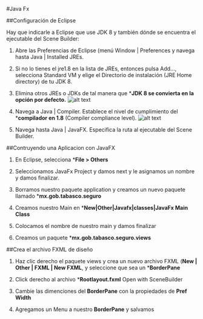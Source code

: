 #Java Fx

##Configuración de Eclipse

Hay que indicarle a Eclipse que use JDK 8 y también dónde se encuentra el ejecutable del Scene Builder:

1.	Abre las Preferencias de Eclipse (menú Window | Preferences y navega hasta Java | Installed JREs.

2.	Si no lo tienes el jre1.8 en la lista de JREs, entonces pulsa Add..., selecciona Standard VM y elige el Directorio de instalación (JRE Home directory) de tu JDK 8.

3.	Elimina otros JREs o JDKs de tal manera que ***JDK 8 se convierta en la opción por defecto.**
![alt text][2]

4.	Navega a Java | Compiler. Establece el nivel de cumplimiento del ***compilador en 1.8** (Compiler compliance level).
![alt text][3]

5.	Navega hasta Java | JavaFX. Especifica la ruta al ejecutable del Scene Builder.

[1]: https://raw.githubusercontent.com/dramon-z/curso-java/master/Semana10/img/1.png
[2]: https://raw.githubusercontent.com/dramon-z/curso-java/master/Semana10/img/2.png
[3]: https://raw.githubusercontent.com/dramon-z/curso-java/master/Semana10/img/3.png

##Contruyendo una Aplicacion con JavaFX

1. En Eclipse, selecciona ***File > Others**

2. Seleccionamos JavaFx Project y damos next y le asignamos un nombre y damos finalizar.

3. Borramos nuestro paquete application y creamos un nuevo paquete llamado ***mx.gob.tabasco.seguro**

4. Creamos nuestro Main en ***New|Other|Javafx|classes|JavaFx Main Class**

5. Colocamos el nombre de nuestro main y damos finalizar

6. Creamos un paquete ***mx.gob.tabasco.seguro.views**

##Crea el archivo FXML de diseño

1. Haz clic derecho el paquete views y crea un nuevo archivo FXML (**New | Other | FXML | New FXML**, y seleccione que sea un ***BorderPane**

2. Click derecho al archivo ***Rootlayout.fxml** Open with SceneBuilder

3. Cambie las dimenciones del **BorderPane** con la propiedades de **Pref Width**

4. Agregamos un Menu a nuestro **BorderPane** y salvamos